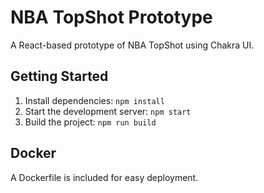 # NBA TopShot Prototype

A React-based prototype of NBA TopShot using Chakra UI.

## Getting Started

1.  Install dependencies: `npm install`
2.  Start the development server: `npm start`
3.  Build the project: `npm run build`

## Docker

A Dockerfile is included for easy deployment.

